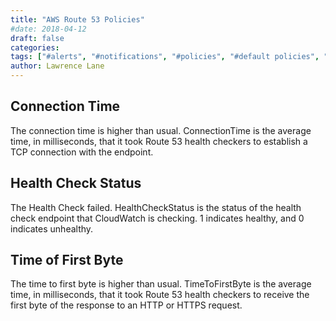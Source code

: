 ```yaml
---
title: "AWS Route 53 Policies"
#date: 2018-04-12
draft: false
categories:
tags: ["#alerts", "#notifications", "#policies", "#default policies", "#route53", "#aws"]
author: Lawrence Lane
---
```


## Connection Time
The connection time is higher than usual. ConnectionTime is the average time, in milliseconds, that it took Route 53 health checkers to establish a TCP connection with the endpoint.

## Health Check Status
The Health Check failed. HealthCheckStatus is the status of the health check endpoint that CloudWatch is checking. 1 indicates healthy, and 0 indicates unhealthy.

## Time of First Byte
The time to first byte is higher than usual. TimeToFirstByte is the average time, in milliseconds, that it took Route 53 health checkers to receive the first byte of the response to an HTTP or HTTPS request.
